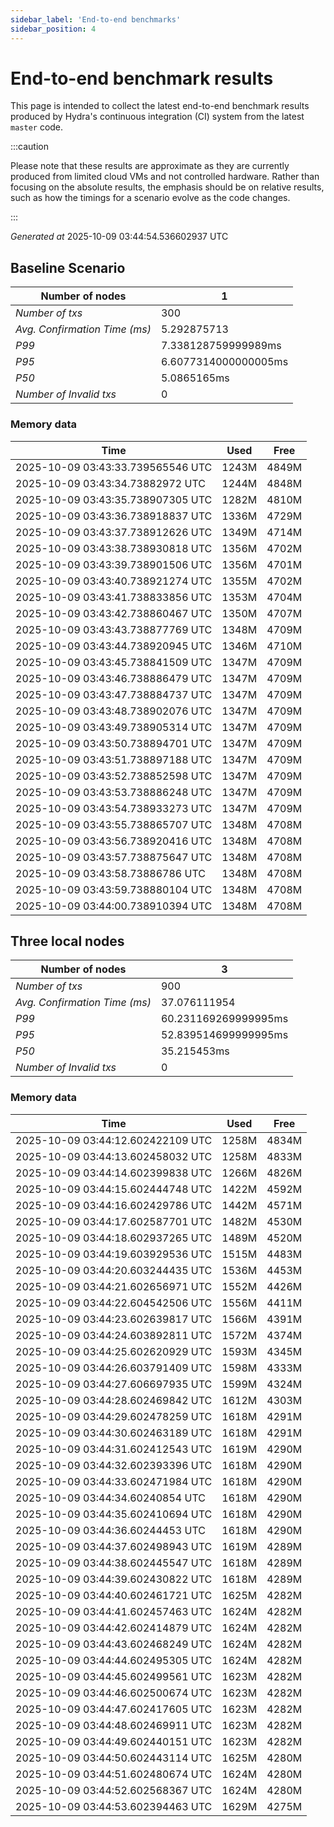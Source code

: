 ```yaml
--- 
sidebar_label: 'End-to-end benchmarks' 
sidebar_position: 4 
--- 
```


# End-to-end benchmark results 

This page is intended to collect the latest end-to-end benchmark  results produced by Hydra's continuous integration (CI) system from  the latest `master` code.

:::caution

Please note that these results are approximate  as they are currently produced from limited cloud VMs and not controlled hardware.  Rather than focusing on the absolute results,   the emphasis should be on relative results,  such as how the timings for a scenario evolve as the code changes.

:::

_Generated at_  2025-10-09 03:44:54.536602937 UTC


## Baseline Scenario



| Number of nodes |  1 | 
| -- | -- |
| _Number of txs_ | 300 |
| _Avg. Confirmation Time (ms)_ | 5.292875713 |
| _P99_ | 7.338128759999989ms |
| _P95_ | 6.6077314000000005ms |
| _P50_ | 5.0865165ms |
| _Number of Invalid txs_ | 0 |
      

### Memory data 

 | Time | Used | Free | 
|------------------------------------|------|------|
 | 2025-10-09 03:43:33.739565546 UTC | 1243M | 4849M | 
 | 2025-10-09 03:43:34.73882972 UTC | 1244M | 4848M | 
 | 2025-10-09 03:43:35.738907305 UTC | 1282M | 4810M | 
 | 2025-10-09 03:43:36.738918837 UTC | 1336M | 4729M | 
 | 2025-10-09 03:43:37.738912626 UTC | 1349M | 4714M | 
 | 2025-10-09 03:43:38.738930818 UTC | 1356M | 4702M | 
 | 2025-10-09 03:43:39.738901506 UTC | 1356M | 4701M | 
 | 2025-10-09 03:43:40.738921274 UTC | 1355M | 4702M | 
 | 2025-10-09 03:43:41.738833856 UTC | 1353M | 4704M | 
 | 2025-10-09 03:43:42.738860467 UTC | 1350M | 4707M | 
 | 2025-10-09 03:43:43.738877769 UTC | 1348M | 4709M | 
 | 2025-10-09 03:43:44.738920945 UTC | 1346M | 4710M | 
 | 2025-10-09 03:43:45.738841509 UTC | 1347M | 4709M | 
 | 2025-10-09 03:43:46.738886479 UTC | 1347M | 4709M | 
 | 2025-10-09 03:43:47.738884737 UTC | 1347M | 4709M | 
 | 2025-10-09 03:43:48.738902076 UTC | 1347M | 4709M | 
 | 2025-10-09 03:43:49.738905314 UTC | 1347M | 4709M | 
 | 2025-10-09 03:43:50.738894701 UTC | 1347M | 4709M | 
 | 2025-10-09 03:43:51.738897188 UTC | 1347M | 4709M | 
 | 2025-10-09 03:43:52.738852598 UTC | 1347M | 4709M | 
 | 2025-10-09 03:43:53.738886248 UTC | 1347M | 4709M | 
 | 2025-10-09 03:43:54.738933273 UTC | 1347M | 4709M | 
 | 2025-10-09 03:43:55.738865707 UTC | 1348M | 4708M | 
 | 2025-10-09 03:43:56.738920416 UTC | 1348M | 4708M | 
 | 2025-10-09 03:43:57.738875647 UTC | 1348M | 4708M | 
 | 2025-10-09 03:43:58.73886786 UTC | 1348M | 4708M | 
 | 2025-10-09 03:43:59.738880104 UTC | 1348M | 4708M | 
 | 2025-10-09 03:44:00.738910394 UTC | 1348M | 4708M | 


## Three local nodes



| Number of nodes |  3 | 
| -- | -- |
| _Number of txs_ | 900 |
| _Avg. Confirmation Time (ms)_ | 37.076111954 |
| _P99_ | 60.231169269999995ms |
| _P95_ | 52.839514699999995ms |
| _P50_ | 35.215453ms |
| _Number of Invalid txs_ | 0 |
      

### Memory data 

 | Time | Used | Free | 
|------------------------------------|------|------|
 | 2025-10-09 03:44:12.602422109 UTC | 1258M | 4834M | 
 | 2025-10-09 03:44:13.602458032 UTC | 1258M | 4833M | 
 | 2025-10-09 03:44:14.602399838 UTC | 1266M | 4826M | 
 | 2025-10-09 03:44:15.602444748 UTC | 1422M | 4592M | 
 | 2025-10-09 03:44:16.602429786 UTC | 1442M | 4571M | 
 | 2025-10-09 03:44:17.602587701 UTC | 1482M | 4530M | 
 | 2025-10-09 03:44:18.602937265 UTC | 1489M | 4520M | 
 | 2025-10-09 03:44:19.603929536 UTC | 1515M | 4483M | 
 | 2025-10-09 03:44:20.603244435 UTC | 1536M | 4453M | 
 | 2025-10-09 03:44:21.602656971 UTC | 1552M | 4426M | 
 | 2025-10-09 03:44:22.604542506 UTC | 1556M | 4411M | 
 | 2025-10-09 03:44:23.602639817 UTC | 1566M | 4391M | 
 | 2025-10-09 03:44:24.603892811 UTC | 1572M | 4374M | 
 | 2025-10-09 03:44:25.602620929 UTC | 1593M | 4345M | 
 | 2025-10-09 03:44:26.603791409 UTC | 1598M | 4333M | 
 | 2025-10-09 03:44:27.606697935 UTC | 1599M | 4324M | 
 | 2025-10-09 03:44:28.602469842 UTC | 1612M | 4303M | 
 | 2025-10-09 03:44:29.602478259 UTC | 1618M | 4291M | 
 | 2025-10-09 03:44:30.602463189 UTC | 1618M | 4291M | 
 | 2025-10-09 03:44:31.602412543 UTC | 1619M | 4290M | 
 | 2025-10-09 03:44:32.602393396 UTC | 1618M | 4290M | 
 | 2025-10-09 03:44:33.602471984 UTC | 1618M | 4290M | 
 | 2025-10-09 03:44:34.60240854 UTC | 1618M | 4290M | 
 | 2025-10-09 03:44:35.602410694 UTC | 1618M | 4290M | 
 | 2025-10-09 03:44:36.60244453 UTC | 1618M | 4290M | 
 | 2025-10-09 03:44:37.602498943 UTC | 1619M | 4289M | 
 | 2025-10-09 03:44:38.602445547 UTC | 1618M | 4289M | 
 | 2025-10-09 03:44:39.602430822 UTC | 1618M | 4289M | 
 | 2025-10-09 03:44:40.602461721 UTC | 1625M | 4282M | 
 | 2025-10-09 03:44:41.602457463 UTC | 1624M | 4282M | 
 | 2025-10-09 03:44:42.602414879 UTC | 1624M | 4282M | 
 | 2025-10-09 03:44:43.602468249 UTC | 1624M | 4282M | 
 | 2025-10-09 03:44:44.602495305 UTC | 1624M | 4282M | 
 | 2025-10-09 03:44:45.602499561 UTC | 1623M | 4282M | 
 | 2025-10-09 03:44:46.602500674 UTC | 1623M | 4282M | 
 | 2025-10-09 03:44:47.602417605 UTC | 1623M | 4282M | 
 | 2025-10-09 03:44:48.602469911 UTC | 1623M | 4282M | 
 | 2025-10-09 03:44:49.602440151 UTC | 1623M | 4282M | 
 | 2025-10-09 03:44:50.602443114 UTC | 1625M | 4280M | 
 | 2025-10-09 03:44:51.602480674 UTC | 1624M | 4280M | 
 | 2025-10-09 03:44:52.602568367 UTC | 1624M | 4280M | 
 | 2025-10-09 03:44:53.602394463 UTC | 1629M | 4275M | 

